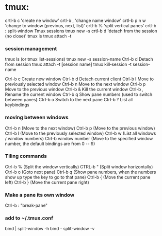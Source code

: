 # tmux:
crtl-b c 'create ne window'
crtl-b , 'change name window'
crtl-b p n w 'change to window (previous, next, list)'
crtl-b % 'split vertical panes'
crtl-b : split-window
Tmux sessions
tmux new -s <name>
crtl-b d 'detach from the session (no close)'
tmux ls
tmux attach -t <name>

### session management
tmux ls (or tmux list-sessions)
tmux new -s session-name
Ctrl-b d Detach from session
tmux attach -t [session name]
tmux kill-session -t session-name

Ctrl-b c Create new window
Ctrl-b d Detach current client
Ctrl-b l Move to previously selected window
Ctrl-b n Move to the next window
Ctrl-b p Move to the previous window
Ctrl-b & Kill the current window
Ctrl-b , Rename the current window
Ctrl-b q Show pane numbers (used to switch between panes)
Ctrl-b o Switch to the next pane
Ctrl-b ? List all keybindings


### moving between windows
Ctrl-b n (Move to the next window)
Ctrl-b p (Move to the previous window)
Ctrl-b l (Move to the previously selected window)
Ctrl-b w (List all windows / window numbers)
Ctrl-b window number (Move to the specified window number, the
default bindings are from 0 -- 9)

### Tiling commands
Ctrl-b % (Split the window vertically)
CTRL-b " (Split window horizontally)
Ctrl-b o (Goto next pane)
Ctrl-b q (Show pane numbers, when the numbers show up type the key to go to that pane)
Ctrl-b { (Move the current pane left)
Ctrl-b } (Move the current pane right)


### Make a pane its own window
Ctrl-b : "break-pane"


### add to ~/.tmux.conf
bind | split-window -h
bind - split-window -v
